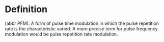 # Definition

(abbr PFM). A form of pulse time modulation in which the pulse
repetition rate is the characteristic varied. A more precise term for
pulse frequency modulation would be pulse repetition rate modulation.
